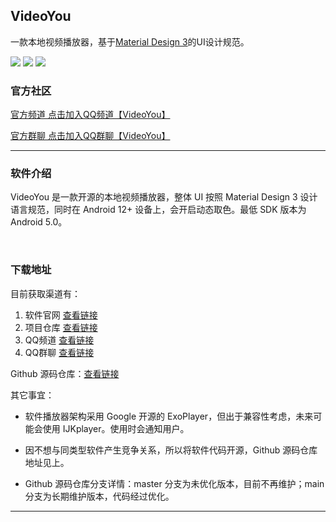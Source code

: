 ## VideoYou

一款本地视频播放器，基于[Material Design 3](https://m3.material.io/)的UI设计规范。

[![](https://img.shields.io/github/v/release/clearpole/videoyou?color=red&label=%E6%9C%80%E6%96%B0%E7%89%88%E6%9C%AC)](https://github.com/Clearpole/VideoYou/releases)
[![](https://img.shields.io/github/stars/clearpole/videoyou)](https://github.com/Clearpole/VideoYou/)
[![](https://img.shields.io/github/downloads/clearpole/videoyou/total?label=%E4%B8%8B%E8%BD%BD%E9%87%8F)](https://github.com/Clearpole/VideoYou/releases)

### 官方社区

[官方频道 点击加入QQ频道【VideoYou】](https://pd.qq.com/s/61vf6d5qi)

[官方群聊 点击加入QQ群聊【VideoYou】](https://jq.qq.com/?_wv=1027&k=jhToOOG8)

---

### 软件介绍


VideoYou 是一款开源的本地视频播放器，整体 UI 按照 Material Design 3 设计语言规范，同时在 Android 12+ 设备上，会开启动态取色。最低 SDK 版本为 Android 5.0。


<br/>

### 下载地址


目前获取渠道有：
1. 软件官网 [查看链接](https://clearpole.gitee.io/videoyou-website/)
2. 项目仓库 [查看链接](https://github.com/Clearpole/VideoYou/releases)
3. QQ频道 [查看链接](https://pd.qq.com/s/61vf6d5qi)
4. QQ群聊 [查看链接](https://jq.qq.com/?_wv=1027&k=jhToOOG8)


Github 源码仓库：[查看链接](https://github.com/Clearpole/VideoYou-Code-View/tree/main)


其它事宜：

* 软件播放器架构采用 Google 开源的 ExoPlayer，但出于兼容性考虑，未来可能会使用 IJKplayer。使用时会通知用户。

* 因不想与同类型软件产生竞争关系，所以将软件代码开源，Github 源码仓库地址见上。

* Github 源码仓库分支详情：master 分支为未优化版本，目前不再维护；main 分支为长期维护版本，代码经过优化。

---
